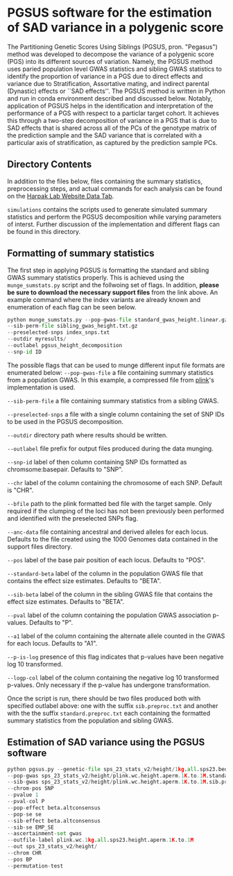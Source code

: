 # PGSUS software for the estimation of SAD variance in a polygenic score

The Partitioning Genetic Scores Using Siblings (PGSUS, pron. "Pegasus") method was developed to decompose the variance of a polygenic score (PGS) into its different sources of variation. Namely, the PGSUS method uses paried population level GWAS statistics and sibling GWAS statistics to identify the proportion of variance in a PGS due to direct effects and variance due to Stratification, Assortative mating, and indirect parental (Dynastic) effects or ``SAD effects''. The PGSUS method is written in Python and run in conda environment described and discussed below. Notably, application of PGSUS helps in the identification and interpretation of the performance of a PGS with respect to a particlar target cohort. It achieves this through a two-step decomposition of variance in a PGS that is due to SAD effects that is shared across all of the PCs of the genotype matrix of the prediction sample and the SAD variance that is correlated with a particular axis of stratification, as captured by the prediction sample PCs.

## Directory Contents
In addition to the files below, files containing the summary statistics, preprocessing steps, and actual commands for each analysis can be found on the [Harpak Lab Website Data Tab](https://www.harpaklab.com/data). 

`simulations` contains the scripts used to generate simulated summary statistics and perform the PGSUS decomposition while varying parameters of interst. Further discussion of the implementation and different flags can be found in this directory. 

## Formatting of summary statistics
The first step in applying PGSUS is formatting the standard and sibling GWAS summary statistics properly. This is achieved using the `munge_sumstats.py` script and the follwoing set of flags. In addition, **please be sure to download the necessary support files** from the link above. An example command where the index variants are already known and enumeration of each flag can be seen below. 

```python 
python munge_sumstats.py --pop-gwas-file standard_gwas_height.linear.gz
--sib-perm-file sibling_gwas_height.txt.gz
--preselected-snps index_snps.txt
--outdir myresults/
--outlabel pgsus_height_decomposition
--snp-id ID
 ```

The possible flags that can be used to munge different input file formats are enumerated below:
`--pop-gwas-file` a file containing summary statistics from a population GWAS. In this example, a compressed file from [plink](https://www.cog-genomics.org/plink/1.9/assoc#linear)'s implementation is used. 

`--sib-perm-file` a file containing summary statistics from a sibling GWAS. 

`--preselected-snps` a file with a single column containing the set of SNP IDs to be used in the PGSUS decomposition.

`--outdir` directory path where results should be written. 

`--outlabel` file prefix for output files produced during the data munging. 

`--snp-id` label of then column containing SNP IDs formatted as chromsome:basepair. Defaults to "SNP". 

`--chr` label of the column containing the chromosome of each SNP. Default is "CHR". 

`--bfile` path to the plink formatted bed file with the target sample. Only required if the clumping of the loci has not been previously been performed and identified with the preselected SNPs flag.

`--anc-data` file containing ancestral and derived alleles for each locus. Defaults to the file created using the 1000 Genomes data contained in the support files directory. 

`--pos` label of the base pair position of each locus. Defaults to "POS".

`--standard-beta` label of the column in the population GWAS file that contains the effect size estimates. Defaults to "BETA".

`--sib-beta` label of the column in the sibling GWAS file that contains the effect size estimates. Defaults to "BETA".

`--pval` label of the column containing the population GWAS association p-values. Defaults to "P".

`--a1` label of the column containing the alternate allele counted in the GWAS for each locus. Defaults to "A1". 

`--p-is-log` presence of this flag indicates that p-values have been negative log 10 transformed. 

`--logp-col` label of the column containing the negative log 10 transformed p-values. Only necessary if the p-value has undergone transformation. 

Once the script is run, there should be two files produced both with specified outlabel above: one with the suffix `sib.preproc.txt` and another with the the suffix `standard.preproc.txt` each containing the formatted summary statistics from the population and sibling GWAS.


## Estimation of SAD variance using the PGSUS software

```python
python pgsus.py --genetic-file sps_23_stats_v2/height/1kg.all.sps23.bed
--pop-gwas sps_23_stats_v2/height/plink.wc.height.aperm.1K.to.1M.standard.preproc.txt
--sib-gwas sps_23_stats_v2/height/plink.wc.height.aperm.1K.to.1M.sib.preproc.txt
--chrom-pos SNP
--pvalue 1
--pval-col P
--pop-effect beta.altconsensus
--pop-se se
--sib-effect beta.altconsensus
--sib-se EMP_SE
--ascertainment-set gwas
--outfile-label plink.wc.1kg.all.sps23.height.aperm.1K.to.1M
--out sps_23_stats_v2/height/
--chrom CHR
--pos BP
--permutation-test
```
